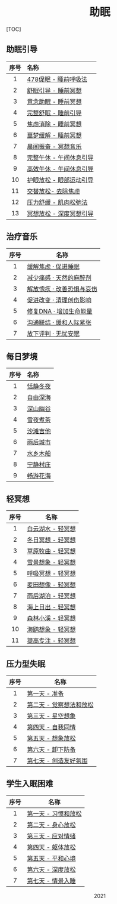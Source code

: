 # <center>助眠</center>

[TOC]

## 助眠引导

| 序号 | 名称                                                    |
| :--: | :------------------------------------------------------ |
|  1   | [478促眠 - 睡前呼吸法](https://zkeq.xyz/b/1/1.html)     |
|  2   | [舒眠引导 - 睡前冥想](https://zkeq.xyz/b/1/2.html)      |
|  3   | [意念助眠 - 睡前冥想](https://zkeq.xyz/b/1/3.html)      |
|  4   | [完整舒眠 - 睡前引导](https://zkeq.xyz/b/1/4.html)      |
|  5   | [焦虑消除 - 睡前冥想](https://zkeq.xyz/b/1/5.html)      |
|  6   | [噩梦缓解 - 睡前冥想](https://zkeq.xyz/b/1/6.html)      |
|  7   | [晨间振奋 - 冥想音乐](https://zkeq.xyz/b/1/7.html)      |
|  8   | [完整午休 - 午间休息引导](https://zkeq.xyz/b/1/8.html)  |
|  9   | [高效午休 - 午间休息引导](https://zkeq.xyz/b/1/9.html)  |
|  10  | [护眼放松 - 眼部运动引导](https://zkeq.xyz/b/1/10.html) |
|  11  | [交替放松- 去除焦虑](https://zkeq.xyz/b/1/11.html)      |
|  12  | [压力舒缓 - 肌肉松弛法](https://zkeq.xyz/b/1/12.html)   |
|  13  | [冥想放松 - 深度冥想引导](https://zkeq.xyz/b/1/13.html) |

## 治疗音乐

| 序号 | 名称                                                     |
| :--: | -------------------------------------------------------- |
|  1   | [缓解焦虑 · 促进睡眠](https://zkeq.xyz/b/2/1.html)       |
|  2   | [减少痛感 · 天然的麻醉剂](https://zkeq.xyz/b/2/2.html)   |
|  3   | [解放愧疚 · 改善恐惧与哀伤](https://zkeq.xyz/b/2/3.html) |
|  4   | [促进改变 · 清理创伤影响](https://zkeq.xyz/b/2/4.html)   |
|  5   | [修复DNA · 增加生命能量](https://zkeq.xyz/b/2/5.html)    |
|  6   | [沟通联结 · 缓和人际紧张](https://zkeq.xyz/b/2/6.html)   |
|  7   | [放下评判 · 无忧安眠](https://zkeq.xyz/b/2/7.html)       |

## 每日梦境

| 序号 | 名称                                    |
| :--: | :-------------------------------------- |
|  1   | [恬静冬夜](https://zkeq.xyz/b/3/1.html) |
|  2   | [自由深海](https://zkeq.xyz/b/3/2.html) |
|  3   | [深山幽谷](https://zkeq.xyz/b/3/3.html) |
|  4   | [雪夜煮茶](https://zkeq.xyz/b/3/4.html) |
|  5   | [沙滩吉他](https://zkeq.xyz/b/3/5.html) |
|  6   | [雨后城市](https://zkeq.xyz/b/3/6.html) |
|  7   | [水乡木船](https://zkeq.xyz/b/3/7.html) |
|  8   | [宁静村庄](https://zkeq.xyz/b/3/8.html) |
|  9   | [畅游花海](https://zkeq.xyz/b/3/9.html) |

## 轻冥想

| 序号 | 名称                                              |
| :--: | ------------------------------------------------- |
|  1   | [白云湖水 - 轻冥想](https://zkeq.xyz/b/4/1.html)  |
|  2   | [冬日冥想 - 轻冥想](https://zkeq.xyz/b/4/2.html)  |
|  3   | [草原牧曲 - 轻冥想](https://zkeq.xyz/b/4/3.html)  |
|  4   | [雪景想象 - 轻冥想](https://zkeq.xyz/b/4/4.html)  |
|  5   | [呼吸冥想 - 轻冥想](https://zkeq.xyz/b/4/5.html)  |
|  6   | [麦田想像 - 轻冥想](https://zkeq.xyz/b/4/6.html)  |
|  7   | [雨后湖泊 - 轻冥想](https://zkeq.xyz/b/4/7.html)  |
|  8   | [海上日出 - 轻冥想](https://zkeq.xyz/b/4/8.html)  |
|  9   | [森林小溪 - 轻冥想](https://zkeq.xyz/b/4/9.html)  |
|  10  | [海鸥想象 - 轻冥想](https://zkeq.xyz/b/4/10.html) |
|  11  | [提高专注 - 轻冥想](https://zkeq.xyz/b/4/11.html) |

## 压力型失眠

| 序号 | 名称                                                   |
| :--: | ------------------------------------------------------ |
|  1   | [第一天 - 准备](https://zkeq.xyz/b/5/1.html)           |
|  2   | [第二天 - 觉察想法和放松](https://zkeq.xyz/b/5/2.html) |
|  3   | [第三天 - 星空想象](https://zkeq.xyz/b/5/3.html)       |
|  4   | [第四天 - 自我同情](https://zkeq.xyz/b/5/4.html)       |
|  5   | [第五天 - 想象放松](https://zkeq.xyz/b/5/5.html)       |
|  6   | [第六天 - 卸下防备](https://zkeq.xyz/b/5/6.html)       |
|  7   | [第七天 - 创造友好氛围](https://zkeq.xyz/b/5/7.html)   |

## 学生入眠困难

| 序号 | 名称                                               |
| :--: | -------------------------------------------------- |
|  1   | [第一天 - 习惯和放松](https://zkeq.xyz/b/6/1.html) |
|  2   | [第二天 - 身心放松](https://zkeq.xyz/b/6/2.html)   |
|  3   | [第三天 - 应对情绪](https://zkeq.xyz/b/6/3.html)   |
|  4   | [第四天 - 躯体放松](https://zkeq.xyz/b/6/4.html)   |
|  5   | [第五天 - 平和心境](https://zkeq.xyz/b/6/5.html)   |
|  6   | [第六天 - 深度放松](https://zkeq.xyz/b/6/6.html)   |
|  7   | [第七天 - 情景入睡](https://zkeq.xyz/b/6/7.html)   |



<center>2021</center>

